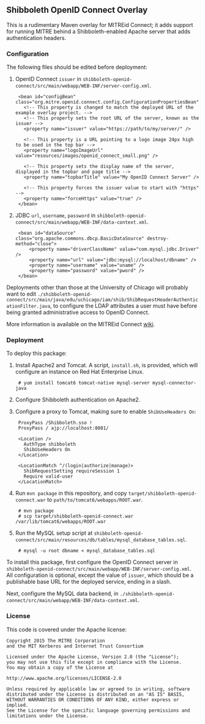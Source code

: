 ## Shibboleth OpenID Connect Overlay

This is a rudimentary Maven overlay for MITREid Connect; it adds support for
running MITRE behind a Shibboleth-enabled Apache server that adds authentication
headers.

### Configuration

The following files should be edited before deployment:

1. OpenID Connect `issuer` in
   `shibboleth-openid-connect/src/main/webapp/WEB-INF/server-config.xml`.
   
        <bean id="configBean" class="org.mitre.openid.connect.config.ConfigurationPropertiesBean">
          <!-- This property is changed to match the deployed URL of the example overlay project. -->
          <!-- This property sets the root URL of the server, known as the issuer -->
          <property name="issuer" value="https://path/to/my/server/" />
        
          <!-- This property is a URL pointing to a logo image 24px high to be used in the top bar -->
          <property name="logoImageUrl" value="resources/images/openid_connect_small.png" />
        
          <!-- This property sets the display name of the server, displayed in the topbar and page title -->
          <property name="topbarTitle" value="My OpenID Connect Server" />
          
          <!-- This property forces the issuer value to start with "https" -->
          <property name="forceHttps" value="true" />
        </bean>
   
2. JDBC `url`, `username`, `password` in
   `shibboleth-openid-connect/src/main/webapp/WEB-INF/data-context.xml`.

      	<bean id="dataSource" class="org.apache.commons.dbcp.BasicDataSource" destroy-method="close">
      		<property name="driverClassName" value="com.mysql.jdbc.Driver" />
      		<property name="url" value="jdbc:mysql://localhost/dbname" />
      		<property name="username" value="uname" />
      		<property name="password" value="pword" />		
      	</bean>

Deployments other than those at the University of Chicago will probably want to
edit `./shibboleth-openid-connect/src/main/java/edu/uchicago/iam/shib/ShibRequestHeaderAuthenticationFilter.java`,
to configure the LDAP attributes a user must have before being granted administrative
access to OpenID Connect. 

More information is available on the MITREid Connect [wiki](https://github.com/mitreid-connect/OpenID-Connect-Java-Spring-Server/wiki/Server-configuration).

### Deployment

To deploy this package:

1. Install Apache2 and Tomcat. A script, `install.sh`, is provided, which will
   configure an instance on Red Hat Enterprise Linux.

        # yum install tomcat6 tomcat-native mysql-server mysql-connector-java
   
2. Configure Shibboleth authentication on Apache2.
3. Configure a proxy to Tomcat, making sure to enable `ShibUseHeaders On`:

        ProxyPass /Shibboleth.sso !
        ProxyPass / ajp://localhost:8081/
         
        <Location />
          AuthType shibboleth
          ShibUseHeaders On
        </Location>
         
        <LocationMatch ^/(login|authorize|manage)>
          ShibRequestSetting requireSession 1
          Require valid-user
        </LocationMatch>

4. Run `mvn package` in this repository, and copy
   `target/shibboleth-openid-connect.war` to `path/to/tomcat6/webapps/ROOT.war`.
   
        # mvn package
        # scp target/shibboleth-openid-connect.war /var/lib/tomcat6/webapps/ROOT.war
   
5. Run the MySQL setup script at
   `shibboleth-openid-connect/src/main/resources/db/tables/mysql_database_tables.sql`.
  
        # mysql -u root dbname < mysql_database_tables.sql

To install this package, first configure the OpenID Connect server in
`shibboleth-openid-connect/src/main/webapp/WEB-INF/server-config.xml`.
All configuration is optional, except the value of `issuer`, which should be
a publishable base URL for the deployed service, ending in a slash.

Next, configure the MySQL data backend, in
`./shibboleth-openid-connect/src/main/webapp/WEB-INF/data-context.xml`.

### License

This code is covered under the Apache license:

    Copyright 2015 The MITRE Corporation
    and the MIT Kerberos and Internet Trust Consortium
        
    Licensed under the Apache License, Version 2.0 (the "License");
    you may not use this file except in compliance with the License.
    You may obtain a copy of the License at
    
    http://www.apache.org/licenses/LICENSE-2.0
    
    Unless required by applicable law or agreed to in writing, software
    distributed under the License is distributed on an "AS IS" BASIS,
    WITHOUT WARRANTIES OR CONDITIONS OF ANY KIND, either express or implied.
    See the License for the specific language governing permissions and
    limitations under the License.